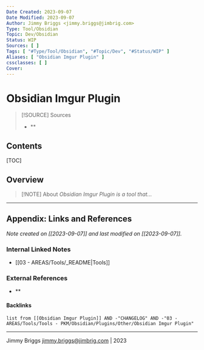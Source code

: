 ```yaml
---
Date Created: 2023-09-07
Date Modified: 2023-09-07
Author: Jimmy Briggs <jimmy.briggs@jimbrig.com>
Type: Tool/Obsidian
Topic: Dev/Obsidian
Status: WIP
Sources: [ ]
Tags: [ "#Type/Tool/Obsidian", "#Topic/Dev", "#Status/WIP" ]
Aliases: [ "Obsidian Imgur Plugin" ]
cssclasses: [ ]
Cover:
---
```


# Obsidian Imgur Plugin

> [!SOURCE] Sources
> - **

## Contents

[TOC]

## Overview

> [!NOTE] About
> *Obsidian Imgur Plugin is a tool that...*

***

## Appendix: Links and References

*Note created on [[2023-09-07]] and last modified on [[2023-09-07]].*

### Internal Linked Notes

- [[03 - AREAS/Tools/_README|Tools]]

### External References

- **

#### Backlinks

```dataview
list from [[Obsidian Imgur Plugin]] AND -"CHANGELOG" AND -"03 - AREAS/Tools/Tools - PKM/Obsidian/Plugins/Other/Obsidian Imgur Plugin"
```


***

Jimmy Briggs <jimmy.briggs@jimbrig.com> | 2023


